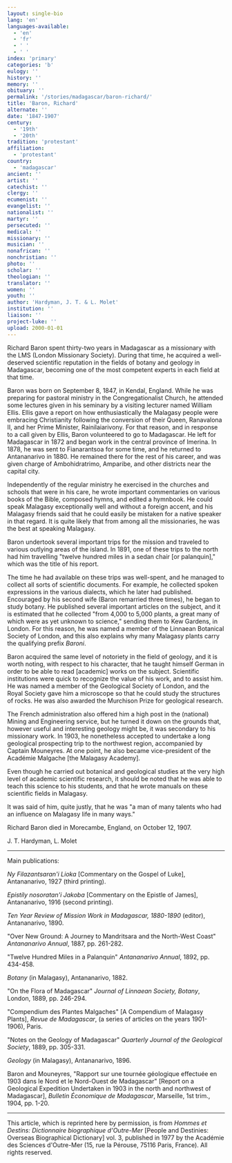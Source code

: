 ```yaml
---
layout: single-bio
lang: 'en'
languages-available:
  - 'en'
  - 'fr'
  - ' '
  - ' '
index: 'primary'
categories: 'b'
eulogy: ''
history: ''
memory: ''
obituary: ''
permalink: '/stories/madagascar/baron-richard/'
title: 'Baron, Richard'
alternate: ''
date: '1847-1907'
century:
  - '19th'
  - '20th'
tradition: 'protestant'
affiliation:
  - 'protestant'
country:
  - 'madagascar'
ancient: ''
artist: ''
catechist: ''
clergy: ''
ecumenist: ''
evangelist: ''
nationalist: ''
martyr: ''
persecuted: ''
medical: ''
missionary: ''
musician: ''
nonafrican: ''
nonchristian: ''
photo: ''
scholar: ''
theologian: ''
translator: ''
women: ''
youth: ''
author: 'Hardyman, J. T. & L. Molet'
institution: ''
liaison: ''
project-luke: ''
upload: 2000-01-01
---
```



Richard Baron spent thirty-two years in Madagascar as a missionary with the LMS (London Missionary Society). During that time, he acquired a well-deserved scientific reputation in the fields of botany and geology in Madagascar, becoming one of the most competent experts in each field at that time.

Baron was born on September 8, 1847, in Kendal, England. While he was preparing for pastoral ministry in the Congregationalist Church, he attended some lectures given in his seminary by a visiting lecturer named William Ellis. Ellis gave a report on how enthusiastically the Malagasy people were embracing Christianity following the conversion of their Queen, Ranavalona II, and her Prime Minister, Rainilaiarivony. For that reason, and in response to a call given by Ellis, Baron volunteered to go to Madagascar. He left for Madagascar in 1872 and began work in the central province of Imerina. In 1878, he was sent to Fianarantsoa for some time, and he returned to Antananarivo in 1880. He remained there for the rest of his career, and was given charge of Ambohidratrimo, Amparibe, and other districts near the capital city.

Independently of the regular ministry he exercised in the churches and schools that were in his care, he wrote important commentaries on various books of the Bible, composed hymns, and edited a hymnbook. He could speak Malagasy exceptionally well and without a foreign accent, and his Malagasy friends said that he could easily be mistaken for a native speaker in that regard. It is quite likely that from among all the missionaries, he was the best at speaking Malagasy.

Baron undertook several important trips for the mission and traveled to various outlying areas of the island. In 1891, one of these trips to the north had him travelling "twelve hundred miles in a sedan chair [or palanquin]," which was the title of his report.

The time he had available on these trips was well-spent, and he managed to collect all sorts of scientific documents. For example, he collected spoken expressions in the various dialects, which he later had published. Encouraged by his second wife (Baron remarried three times), he began to study botany. He published several important articles on the subject, and it is estimated that he collected "from 4,000 to 5,000 plants, a great many of which were as yet unknown to science," sending them to Kew Gardens, in London. For this reason, he was named a member of the Linnaean Botanical Society of London, and this also explains why many Malagasy plants carry the qualifying prefix *Baroni*.

Baron acquired the same level of notoriety in the field of geology, and it is worth noting, with respect to his character, that he taught himself German in order to be able to read [academic] works on the subject. Scientific institutions were quick to recognize the value of his work, and to assist him. He was named a member of the Geological Society of London, and the Royal Society gave him a microscope so that he could study the structures of rocks. He was also awarded the Murchison Prize for geological research.

The French administration also offered him a high post in the (national) Mining and Engineering service, but he turned it down on the grounds that, however useful and interesting geology might be, it was secondary to his missionary work. In 1903, he nonetheless accepted to undertake a long geological prospecting trip to the northwest region, accompanied by Captain Mouneyres. At one point, he also became vice-president of the Académie Malgache [the Malagasy Academy].

Even though he carried out botanical and geological studies at the very high level of academic scientific research, it should be noted that he was able to teach this science to his students, and that he wrote manuals on these scientific fields in Malagasy.

It was said of him, quite justly, that he was "a man of many talents who had an influence on Malagasy life in many ways."

Richard Baron died in Morecambe, England, on October 12, 1907.

J. T. Hardyman, L. Molet

---

Main publications:

*Ny Filazantsaran'i Lioka* [Commentary on the Gospel of Luke], Antananarivo, 1927 (third printing).

*Epistily nosoratan'i Jakoba* [Commentary on the Epistle of James], Antananarivo, 1916 (second printing).

*Ten Year Review of Mission Work in Madagascar, 1880-1890* (editor), Antananarivo, 1890.

"Over New Ground: A Journey to Mandritsara and the North-West Coast" *Antananarivo Annual*, 1887, pp. 261-282.

"Twelve Hundred Miles in a Palanquin" *Antananarivo Annual*, 1892, pp. 434-458.

*Botany* (in Malagasy), Antananarivo, 1882.

"On the Flora of Madagascar" *Journal of Linnaean Society, Botany*, London, 1889, pp. 246-294.

"Compendium des Plantes Malgaches" [A Compendium of Malagasy Plants], *Revue de Madagascar*, (a series of articles on the years 1901-1906), Paris.

"Notes on the Geology of Madagascar" *Quarterly Journal of the Geological Society*, 1889, pp. 305-331.

*Geology* (in Malagasy), Antananarivo, 1896.

Baron and Mouneyres, "Rapport sur une tournée géologique effectuée en 1903 dans le Nord et le Nord-Ouest de Madagascar" [Report on a Geological Expedition Undertaken in 1903 in the north and northwest of Madagascar], *Bulletin Économique de Madagascar*, Marseille, 1st trim., 1904, pp. 1-20.

---

This article, which is reprinted here by permission, is from *Hommes et Destins: Dictionnaire biographique d'Outre-Mer* [People and Destinies: Overseas Biographical Dictionary] vol. 3, published in 1977 by the Académie des Sciences d'Outre-Mer (15, rue la Pérouse, 75116 Paris, France). All rights reserved.